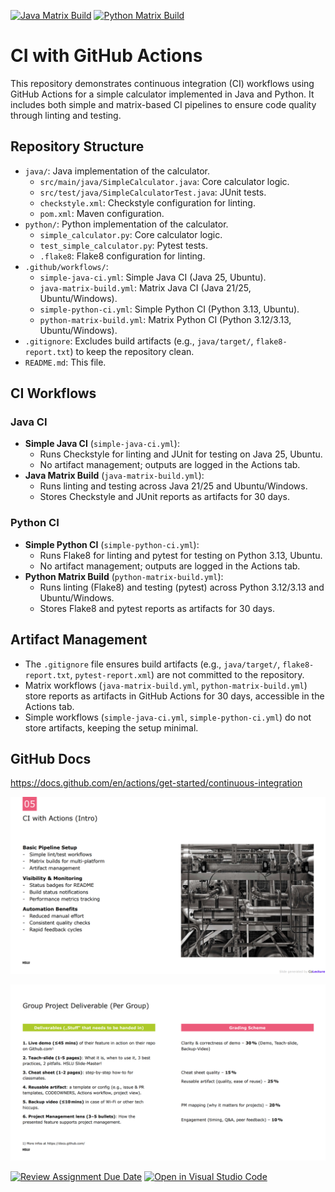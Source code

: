 [![Java Matrix Build](https://github.com/HSLU-Exercise/scope-your-project-gruppe-5/actions/workflows/java-matrix-build.yml/badge.svg)](https://github.com/HSLU-Exercise/scope-your-project-gruppe-5/actions/workflows/java-matrix-build.yml) [![Python Matrix Build](https://github.com/HSLU-Exercise/scope-your-project-gruppe-5/actions/workflows/python-matrix-build.yml/badge.svg)](https://github.com/HSLU-Exercise/scope-your-project-gruppe-5/actions/workflows/python-matrix-build.yml)

# CI with GitHub Actions

This repository demonstrates continuous integration (CI) workflows using GitHub Actions for a simple calculator implemented in Java and Python. It includes both simple and matrix-based CI pipelines to ensure code quality through linting and testing.

## Repository Structure

- `java/`: Java implementation of the calculator.
  - `src/main/java/SimpleCalculator.java`: Core calculator logic.
  - `src/test/java/SimpleCalculatorTest.java`: JUnit tests.
  - `checkstyle.xml`: Checkstyle configuration for linting.
  - `pom.xml`: Maven configuration.
- `python/`: Python implementation of the calculator.
  - `simple_calculator.py`: Core calculator logic.
  - `test_simple_calculator.py`: Pytest tests.
  - `.flake8`: Flake8 configuration for linting.
- `.github/workflows/`:
  - `simple-java-ci.yml`: Simple Java CI (Java 25, Ubuntu).
  - `java-matrix-build.yml`: Matrix Java CI (Java 21/25, Ubuntu/Windows).
  - `simple-python-ci.yml`: Simple Python CI (Python 3.13, Ubuntu).
  - `python-matrix-build.yml`: Matrix Python CI (Python 3.12/3.13, Ubuntu/Windows).
- `.gitignore`: Excludes build artifacts (e.g., `java/target/`, `flake8-report.txt`) to keep the repository clean.
- `README.md`: This file.

## CI Workflows

### Java CI
- **Simple Java CI** (`simple-java-ci.yml`):
  - Runs Checkstyle for linting and JUnit for testing on Java 25, Ubuntu.
  - No artifact management; outputs are logged in the Actions tab.
- **Java Matrix Build** (`java-matrix-build.yml`):
  - Runs linting and testing across Java 21/25 and Ubuntu/Windows.
  - Stores Checkstyle and JUnit reports as artifacts for 30 days.

### Python CI
- **Simple Python CI** (`simple-python-ci.yml`):
  - Runs Flake8 for linting and pytest for testing on Python 3.13, Ubuntu.
  - No artifact management; outputs are logged in the Actions tab.
- **Python Matrix Build** (`python-matrix-build.yml`):
  - Runs linting (Flake8) and testing (pytest) across Python 3.12/3.13 and Ubuntu/Windows.
  - Stores Flake8 and pytest reports as artifacts for 30 days.

## Artifact Management

- The `.gitignore` file ensures build artifacts (e.g., `java/target/`, `flake8-report.txt`, `pytest-report.xml`) are not committed to the repository.
- Matrix workflows (`java-matrix-build.yml`, `python-matrix-build.yml`) store reports as artifacts in GitHub Actions for 30 days, accessible in the Actions tab.
- Simple workflows (`simple-java-ci.yml`, `simple-python-ci.yml`) do not store artifacts, keeping the setup minimal.


## GitHub Docs

https://docs.github.com/en/actions/get-started/continuous-integration


![CI with Actions](assets/ci_with_actions.png)

![Group Project Deliverable](assets/group_project_deliverable.png)


[![Review Assignment Due Date](https://classroom.github.com/assets/deadline-readme-button-22041afd0340ce965d47ae6ef1cefeee28c7c493a6346c4f15d667ab976d596c.svg)](https://classroom.github.com/a/YOGwUpA-)
[![Open in Visual Studio Code](https://classroom.github.com/assets/open-in-vscode-2e0aaae1b6195c2367325f4f02e2d04e9abb55f0b24a779b69b11b9e10269abc.svg)](https://classroom.github.com/online_ide?assignment_repo_id=20510281&assignment_repo_type=AssignmentRepo)
